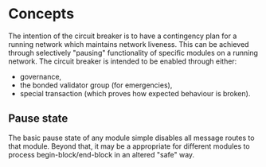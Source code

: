 # Concepts

The intention of the circuit breaker is to have a contingency plan for a
running network which maintains network liveness. This can be achieved through
selectively "pausing" functionality of specific modules on a running network.
The circuit breaker is intended to be enabled through either:
 - governance, 
 - the bonded validator group (for emergencies), 
 - special transaction (which proves how expected behaviour is broken). 

## Pause state

The basic pause state of any module simple disables all message routes to
that module.  Beyond that, it may be a appropriate for different modules to
process begin-block/end-block in an altered "safe" way. 

